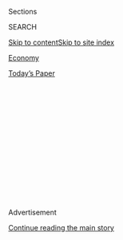<div id="app">

<div>

<div>

<div>

<div class="NYTAppHideMasthead css-1q2w90k e1suatyy0">

<div class="section css-ui9rw0 e1suatyy2">

<div class="css-eph4ug er09x8g0">

<div class="css-6n7j50">

</div>

<span class="css-1dv1kvn">Sections</span>

<div class="css-10488qs">

<span class="css-1dv1kvn">SEARCH</span>

</div>

[Skip to content](#site-content)[Skip to site
index](#site-index)

</div>

<div id="masthead-section-label" class="css-1wr3we4 eaxe0e00">

[Economy](https://www.nytimes.com/section/business/economy)

</div>

<div class="css-10698na e1huz5gh0">

</div>

</div>

<div id="masthead-bar-one" class="section hasLinks css-15hmgas e1csuq9d3">

<div class="css-uqyvli e1csuq9d0">

</div>

<div class="css-1uqjmks e1csuq9d1">

</div>

<div class="css-9e9ivx">

[](https://myaccount.nytimes.com/auth/login?response_type=cookie&client_id=vi)

</div>

<div class="css-1bvtpon e1csuq9d2">

[Today’s
Paper](https://www.nytimes.com/section/todayspaper)

</div>

</div>

</div>

</div>

<div data-aria-hidden="false">

<div id="site-content" data-role="main">

<div>

<div class="css-1aor85t" style="opacity:0.000000001;z-index:-1;visibility:hidden">

<div class="css-1hqnpie">

<div class="css-epjblv">

<span class="css-17xtcya">[Economy](/section/business/economy)</span><span class="css-x15j1o">|</span><span class="css-fwqvlz">TikTok,
Trump and an Impulse to Act as C.E.O. to Corporate
America</span>

</div>

<div class="css-k008qs">

<div class="css-1iwv8en">

<span class="css-18z7m18"></span>

<div>

</div>

</div>

<span class="css-1n6z4y">https://nyti.ms/2Deypss</span>

<div class="css-1705lsu">

<div class="css-4xjgmj">

<div class="css-4skfbu" data-role="toolbar" data-aria-label="Social Media Share buttons, Save button, and Comments Panel with current comment count" data-testid="share-tools">

  - 
  - 
  - 
  - 
    
    <div class="css-6n7j50">
    
    </div>

  - 

</div>

</div>

</div>

</div>

</div>

</div>

<div id="NYT_TOP_BANNER_REGION" class="css-13pd83m">

</div>

<div id="top-wrapper" class="css-1sy8kpn">

<div id="top-slug" class="css-l9onyx">

Advertisement

</div>

[Continue reading the main
story](#after-top)

<div class="ad top-wrapper" style="text-align:center;height:100%;display:block;min-height:250px">

<div id="top" class="place-ad" data-position="top" data-size-key="top">

</div>

</div>

<div id="after-top">

</div>

</div>

<div>

<div id="sponsor-wrapper" class="css-1hyfx7x">

<div id="sponsor-slug" class="css-19vbshk">

Supported by

</div>

[Continue reading the main
story](#after-sponsor)

<div id="sponsor" class="ad sponsor-wrapper" style="text-align:center;height:100%;display:block">

</div>

<div id="after-sponsor">

</div>

</div>

<div class="css-186x18t">

</div>

<div class="css-1vkm6nb ehdk2mb0">

# TikTok, Trump and an Impulse to Act as C.E.O. to Corporate America

</div>

The president’s interventions in company dealings based on his own
instincts are a departure from the arm’s-length approach of predecessors
of either party.

<div class="css-79elbk" data-testid="photoviewer-wrapper">

<div class="css-z3e15g" data-testid="photoviewer-wrapper-hidden">

</div>

<div class="css-1a48zt4 ehw59r15" data-testid="photoviewer-children">

![<span class="css-16f3y1r e13ogyst0" data-aria-hidden="true">President
Trump has repeatedly inserted himself into corporate decision-making in
ways that predecessors would have
avoided. </span><span class="css-cnj6d5 e1z0qqy90" itemprop="copyrightHolder"><span class="css-1ly73wi e1tej78p0">Credit...</span><span><span>Anna
Moneymaker for The New York
Times</span></span></span>](https://static01.nyt.com/images/2020/08/03/business/03DC-Trump-CEO-01/merlin_175268121_b5368dd6-a785-47e2-b64d-e6e4863de9b0-articleLarge.jpg?quality=75&auto=webp&disable=upscale)

</div>

</div>

<div class="css-18e8msd">

<div class="css-pdw9fk epjyd6m0">

<div class="css-1txwxcy ey68jwv0" data-aria-hidden="true">

[![Ana
Swanson](https://static01.nyt.com/images/2018/12/10/multimedia/author-ana-swanson/author-ana-swanson-thumbLarge.png
"Ana Swanson")](https://www.nytimes.com/by/ana-swanson)[![Michael D.
Shear](https://static01.nyt.com/images/2018/06/13/multimedia/author-michael-d-shear/author-michael-d-shear-thumbLarge-v2.png
"Michael D. Shear")](https://www.nytimes.com/by/michael-d-shear)

</div>

<div class="css-1baulvz">

By [<span class="css-1baulvz" itemprop="name">Ana
Swanson</span>](https://www.nytimes.com/by/ana-swanson) and
[<span class="css-1baulvz last-byline" itemprop="name">Michael D.
Shear</span>](https://www.nytimes.com/by/michael-d-shear)

</div>

</div>

  - 
    
    <div class="css-ld3wwf e16638kd2">
    
    Aug. 3,
    2020
    
    </div>

  - 
    
    <div class="css-4xjgmj">
    
    <div class="css-d8bdto" data-role="toolbar" data-aria-label="Social Media Share buttons, Save button, and Comments Panel with current comment count" data-testid="share-tools">
    
      - 
      - 
      - 
      - 
        
        <div class="css-6n7j50">
        
        </div>
    
      - 
    
    </div>
    
    </div>

</div>

</div>

<div class="section meteredContent css-1r7ky0e" name="articleBody" itemprop="articleBody">

<div class="css-1fanzo5 StoryBodyCompanionColumn">

<div class="css-53u6y8">

WASHINGTON — President Trump campaigned on a promise to run the economy
like his business empire. And for almost four years, he has unabashedly
wielded the power of the presidency to insert himself into corporate
affairs, helping some companies and punishing others in line with his
instincts and inclinations.

The latest target of his attention is TikTok, the Chinese-owned social
media app under scrutiny for potentially providing the Chinese
government with access to American user data. After threatening on
Friday to ban the app from the United States, Mr. Trump [reversed
course](https://www.nytimes.com/2020/08/03/technology/trump-tiktok-microsoft.html),
saying he would allow TikTok to keep operating if it was sold to an
American owner.

At the White House on Monday, Mr. Trump said that TikTok would be shut
down in the United States on Sept. 15 unless Microsoft or another “very
American” company purchased it, and that he had told Microsoft’s chief
executive in a call over the weekend to “go ahead” with the acquisition.

He also argued that the United States should receive money in return for
letting the deal happen, without explaining how that would work. “A very
substantial portion of that price is going to have to come into the
Treasury of the United States, because we’re making it possible for this
deal to happen,” he said.

</div>

</div>

<div class="css-1fanzo5 StoryBodyCompanionColumn">

<div class="css-53u6y8">

Given the national security concerns, Mr. Trump had the right to sign
off on a plan to mitigate any risks TikTok posed. But the events
followed a pattern that Mr. Trump set early on in his presidency, in
which some of the world’s most powerful companies have found themselves
at his whims.

Daniel Price, a former economics adviser to President George W. Bush,
said Mr. Trump’s reversal on TikTok was “just another example of the
president’s undisciplined and impulsive decision-making style, so
bewildering to friend and foe alike.”

“China presents serious security and economic challenges,” Mr. Price
said. “But Trump’s erratic oscillation from adoration to demonization
has certainly harmed U.S. business interests, and actually diminished
our ability to influence China or rally allies to assist in that
effort.”

Unlike his predecessors, Mr. Trump has frequently waded in to berate or
praise executives and try to influence their operations. He attacked
Carrier and General Motors over plant-closing decisions, badgered Boeing
to lower prices and used Chinese companies as bargaining chips in
negotiations with Beijing.

While past Republican administrations disapproved of government
intervention in the market, Mr. Trump has had no qualms about taking a
heavier hand, favoring industrial policy and [a more managed approach to
trade](https://www.nytimes.com/2019/12/17/business/trump-trade-deals-free-markets.html).

</div>

</div>

<div class="css-1fanzo5 StoryBodyCompanionColumn">

<div class="css-53u6y8">

And when a company’s fate is at stake because of government actions — as
when the Clinton administration filed an antitrust case against
Microsoft, saying it threatened innovation in the nascent internet —
presidents have usually kept their involvement at arm’s length to avoid
charges of political interference.

Mr. Trump has not. He has particularly taken aim at multinational
companies that he says have made fools of past American policymakers.

He signaled his approach even as a candidate. When United Technologies
decided to close its Carrier subsidiary’s plant in Indianapolis in 2016
and move furnace production to Mexico, Mr. Trump seized on the incident,
asserting that only he could get companies to stop moving jobs abroad.
He threatened to hit Carrier furnaces from Mexico with 35 percent
tariffs and promised to call the company’s executives. In the end, he
predicted, they would capitulate.

As it turned out, saving jobs wasn’t as easy as he promised. In exchange
for $7 million in tax breaks, Carrier kept the plant open and invested
$16 million in new equipment. But barely half of the 1,350 blue-collar
workers in Indianapolis kept their jobs.

Other corporate leaders have felt the heat. Just weeks after his
election, Mr. Trump strong-armed Boeing into lowering the price of a new
Air Force One, declaring that the plane’s costs were “out of control”
and signaling that he would upend yearslong negotiations.

“[Cancel
order\!](https://www.nytimes.com/2016/12/06/us/politics/trump-air-force-one-boeing.html)”
he tweeted.

Since then, Mr. Trump has singled out several companies for
confrontation, driven in some cases by personal pique.

He has repeatedly attacked what he calls the “Amazon Washington Post”
and Jeff Bezos, the Amazon founder who also owns the newspaper. He has
said his yearslong assault on the Postal Service is based on his belief
that the government does not charge Amazon enough to ship its packages.

</div>

</div>

<div class="css-1fanzo5 StoryBodyCompanionColumn">

<div class="css-53u6y8">

Mr. Trump’s antipathy toward many news organizations has led him to
repeatedly threaten to interfere with media companies’ operations. He
twice urged regulators to examine taking away the “license” from NBC,
though it was unclear what license he was referring to. He declared as a
candidate that he would not approve AT\&T’s acquisition of Time Warner
because the company owned CNN, a network he frequently accuses of
treating him unfairly, and the Justice Department [later
sued](https://www.nytimes.com/2017/11/20/business/dealbook/att-time-warner-merger.html)
unsuccessfully to block the deal.

He has also lashed out at companies and their executives for perceived
failures in responding to his desires. After Kenneth C. Frazier, the
chief executive of Merck Pharmaceuticals, [resigned from a presidential
advisory
council](https://www.nytimes.com/2017/08/14/business/merck-trump-ceos.html)
over Mr. Trump’s handling of violent white nationalist protests in
Charlottesville, Va., the president took after him on Twitter for
“RIPOFF DRUG PRICES.”

Mr. Trump denounced General Motors for closing a car factory in
Lordstown, Ohio, and three other plants in the United States, and
attacked its chief executive, Mary T. Barra, by name. Later, with the
onset of the coronavirus crisis, Mr. Trump criticized Ms. Barra for what
he said was the company’s failure to make good on a promise to help make
ventilators.

“Always a mess with Mary B,” he wrote on Twitter.

“He’s been doing this from the outset, using his power to try to
influence corporate deals,” said Richard W. Painter, a professor at the
University of Minnesota Law School. “Being president is not the art of
the deal. He’s not in a boardroom. He’s in the White House.”

But Mr. Trump’s efforts to dictate corporate decisions have been
inconsistent, making it harder for executives to anticipate White House
demands or reactions.

As he found himself on the defensive this spring in his handling of the
coronavirus pandemic, Mr. Trump resisted calls to use the Defense
Production Act to pressure industries to make more masks and medical
supplies, saying that such a move would be akin to [“nationalizing our
business”](https://www.nytimes.com/2020/03/31/us/politics/coronavirus-defense-production-act.html)
and that the government [“was not a shipping
clerk.”](https://www.nytimes.com/2020/03/20/us/politics/trump-coronavirus-supplies.html)

And even with China, which many in Washington have accused of gaming
America’s free-market system by stealing intellectual property and
cheating on trade rules, Mr. Trump has not always intervened to take a
tougher line.

</div>

</div>

<div class="css-1fanzo5 StoryBodyCompanionColumn">

<div class="css-53u6y8">

In 2018, he [lifted tough sanctions against the Chinese
telecommunications firm
ZTE](https://www.nytimes.com/2018/06/07/business/us-china-zte-deal.html),
over the objections of Republican lawmakers and his own national
security advisers, in an attempt to win China’s help in negotiating with
North Korea. He has alternated between condemning another Chinese
technology giant, Huawei, as a grave security threat and [holding off on
acting against
it](https://www.nytimes.com/2019/11/15/business/us-reprieve-huawei.html)
in hopes of securing a trade deal.

</div>

</div>

<div class="css-79elbk" data-testid="photoviewer-wrapper">

<div class="css-z3e15g" data-testid="photoviewer-wrapper-hidden">

</div>

<div class="css-1a48zt4 ehw59r15" data-testid="photoviewer-children">

![<span class="css-16f3y1r e13ogyst0" data-aria-hidden="true">In 2018,
Mr. Trump lifted tough sanctions against the Chinese telecommunications
firm ZTE, against the advice of advisers and Republican lawmakers, to
help win China’s support on other
matters.</span><span class="css-cnj6d5 e1z0qqy90" itemprop="copyrightHolder"><span class="css-1ly73wi e1tej78p0">Credit...</span><span>Toni
Albir/EPA, via
Shutterstock</span></span>](https://static01.nyt.com/images/2020/08/03/business/03DC-Trump-CEO-03/merlin_151294254_bd86d497-a4ca-4bf6-95c3-03dacca5a733-articleLarge.jpg?quality=75&auto=webp&disable=upscale)

</div>

</div>

<div class="css-1fanzo5 StoryBodyCompanionColumn">

<div class="css-53u6y8">

The president’s back-and-forth on TikTok offers a new illustration of
how he has made national security decisions by impulse.

A national security panel, called the Committee on Foreign Investment in
the United States, recommended to the president last week that TikTok
sell its assets to an American company to curtail China’s potential
influence in the United States, and [Microsoft had stepped
forward](https://www.nytimes.com/2020/07/31/technology/tiktok-microsoft.html)
as a potential buyer.

But several China hawks in the Trump administration, including the White
House trade adviser Peter Navarro, argued against the sale, seeing the
moment as an opportunity to take more sweeping action against TikTok and
other Chinese-run internet services.

Mr. Trump took Mr. Navarro’s side on Friday, saying that he did not
favor a sale of TikTok and that he planned to ban the app. But after [a
series of
calls](https://www.nytimes.com/2020/08/02/business/economy/trump-tiktok-china-national-security.html),
including ones from Senator Lindsey Graham, Republican of South
Carolina, and Satya Nadella, the chief executive of Microsoft, Mr. Trump
appeared to change his mind.

Several of Mr. Trump’s aides had warned that a ban could prompt an
intense legal battle, as well as hurt the president’s popularity with
younger Americans. TikTok has said it is used by 100 million Americans.

</div>

</div>

<div class="css-1fanzo5 StoryBodyCompanionColumn">

<div class="css-53u6y8">

Mr. Trump appeared to object to TikTok’s sale in part because it would
funnel money back to China. Speaking to reporters on Monday, the
president argued that the United States should also receive money in
return for permitting the deal to happen, because Microsoft would not
have the right to make the acquisition “unless we give it to them.”

Explaining his views to reporters, Mr. Trump drew a parallel to his days
in real estate development.

“It’s a little bit like the landlord-tenant,” the president said.
“Without a lease, the tenant has nothing. So they pay what’s called
key money.”

“The United States should be reimbursed, or should be paid a substantial
amount of money,” Mr. Trump said, “because without the United States,
they don’t have anything.”

Neal E. Boudette contributed reporting from Ann Arbor, Mich., Mike Isaac
from San Francisco and Nelson D. Schwartz from New York.

</div>

</div>

<div>

</div>

</div>

<div>

</div>

<div>

</div>

<div>

</div>

<div>

<div id="bottom-wrapper" class="css-1ede5it">

<div id="bottom-slug" class="css-l9onyx">

Advertisement

</div>

[Continue reading the main
story](#after-bottom)

<div id="bottom" class="ad bottom-wrapper" style="text-align:center;height:100%;display:block;min-height:90px">

</div>

<div id="after-bottom">

</div>

</div>

</div>

</div>

</div>

## Site Index

<div>

</div>

## Site Information Navigation

  - [© <span>2020</span> <span>The New York Times
    Company</span>](https://help.nytimes.com/hc/en-us/articles/115014792127-Copyright-notice)

<!-- end list -->

  - [NYTCo](https://www.nytco.com/)
  - [Contact
    Us](https://help.nytimes.com/hc/en-us/articles/115015385887-Contact-Us)
  - [Work with us](https://www.nytco.com/careers/)
  - [Advertise](https://nytmediakit.com/)
  - [T Brand Studio](http://www.tbrandstudio.com/)
  - [Your Ad
    Choices](https://www.nytimes.com/privacy/cookie-policy#how-do-i-manage-trackers)
  - [Privacy](https://www.nytimes.com/privacy)
  - [Terms of
    Service](https://help.nytimes.com/hc/en-us/articles/115014893428-Terms-of-service)
  - [Terms of
    Sale](https://help.nytimes.com/hc/en-us/articles/115014893968-Terms-of-sale)
  - [Site
    Map](https://spiderbites.nytimes.com)
  - [Help](https://help.nytimes.com/hc/en-us)
  - [Subscriptions](https://www.nytimes.com/subscription?campaignId=37WXW)

</div>

</div>

</div>

</div>
